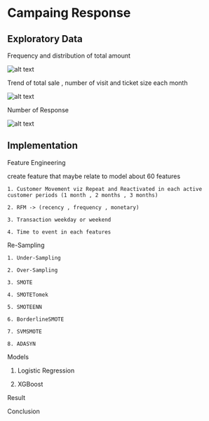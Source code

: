# Campaing Response

## Exploratory Data

Frequency and distribution of total amount

![alt text](https://github.com/PisutSukpool/BADS7105-CRM-analytics-and-intelligence/blob/main/Homework%2008/EDA_amount_freq.png?raw=true)

Trend of total sale , number of visit and ticket size each month

![alt text](https://github.com/PisutSukpool/BADS7105-CRM-analytics-and-intelligence/blob/main/Homework%2008/EDA_Trend_Customer.png?raw=true)

Number of Response

![alt text](https://github.com/PisutSukpool/BADS7105-CRM-analytics-and-intelligence/blob/main/Homework%2008/Number_of_Response.png?raw=true)

## Implementation

Feature Engineering

   create feature that maybe relate to model about 60 features
   
    1. Customer Movement viz Repeat and Reactivated in each active customer periods (1 month , 2 months , 3 months)
    
    2. RFM -> (recency , frequency , monetary)
    
    3. Transaction weekday or weekend
    
    4. Time to event in each features
    
Re-Sampling

    1. Under-Sampling
    
    2. Over-Sampling
    
    3. SMOTE
    
    4. SMOTETomek
    
    5. SMOTEENN
    
    6. BorderlineSMOTE
    
    7. SVMSMOTE
    
    8. ADASYN
    
Models

   1. Logistic Regression

   2. XGBoost

Result

Conclusion

